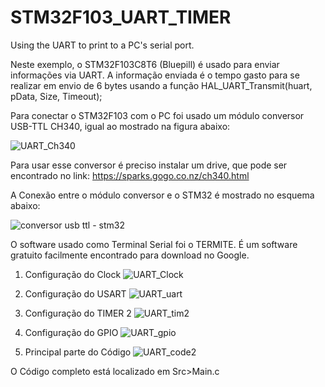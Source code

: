 # STM32F103_UART_TIMER
Using the UART to print to a PC's serial port.

Neste exemplo, o STM32F103C8T6 (Bluepill) é usado para enviar informações via UART.
A informação enviada é o tempo gasto para se realizar em envio de 6 bytes usando a função HAL_UART_Transmit(huart, pData, Size, Timeout);

Para conectar o STM32F103 com o PC foi usado um módulo conversor USB-TTL CH340, igual ao mostrado na figura abaixo:

![UART_Ch340](https://user-images.githubusercontent.com/114233216/192904439-a17834ad-36cb-405e-8c37-ce8bd758f2d1.jpg)

Para usar esse conversor é preciso instalar um drive, que pode ser encontrado no link: https://sparks.gogo.co.nz/ch340.html

A Conexão entre o módulo conversor e o STM32 é mostrado no esquema abaixo:

![conversor usb ttl - stm32](https://user-images.githubusercontent.com/114233216/192904499-e98ba9db-8d90-4cb8-bec3-49f3a030ca9f.png)


O software usado como Terminal Serial foi o TERMITE. É um software gratuito facilmente encontrado para download no Google.

1. Configuração do Clock
![UART_Clock](https://user-images.githubusercontent.com/114233216/192904809-abc366b4-120f-45dc-aaf0-a52b7cdfe089.png)


3. Configuração do USART
![UART_uart](https://user-images.githubusercontent.com/114233216/192904823-b12a101c-0452-4ff7-8bb3-850682ba80e0.png)

4. Configuração do TIMER 2
![UART_tim2](https://user-images.githubusercontent.com/114233216/192904863-be20f6c0-f491-40b2-92b8-bd1ababe0be0.png)


5. Configuração do GPIO
![UART_gpio](https://user-images.githubusercontent.com/114233216/192904830-b7fb151b-4dd7-4b0d-8de1-5be55bed48dc.png)


6. Principal parte do Código
![UART_code2](https://user-images.githubusercontent.com/114233216/192904898-d26d5ceb-5a60-4793-ae3e-5ca14a7e374c.png)

O Código completo está localizado em Src>Main.c



